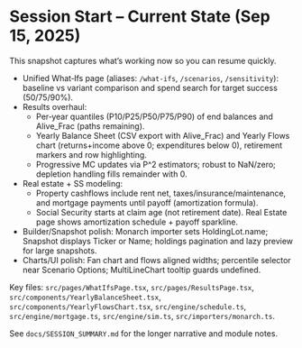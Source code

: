 # Session Start – Current State (Sep 15, 2025)

This snapshot captures what’s working now so you can resume quickly.

- Unified What‑Ifs page (aliases: `/what-ifs`, `/scenarios`, `/sensitivity`): baseline vs variant comparison and spend search for target success (50/75/90%).
- Results overhaul:
  - Per‑year quantiles (P10/P25/P50/P75/P90) of end balances and Alive_Frac (paths remaining).
  - Yearly Balance Sheet (CSV export with Alive_Frac) and Yearly Flows chart (returns+income above 0; expenditures below 0), retirement markers and row highlighting.
  - Progressive MC updates via P^2 estimators; robust to NaN/zero; depletion handling fills remainder with 0.
- Real estate + SS modeling:
  - Property cashflows include rent net, taxes/insurance/maintenance, and mortgage payments until payoff (amortization formula).
  - Social Security starts at claim age (not retirement date). Real Estate page shows amortization schedule + payoff sparkline.
- Builder/Snapshot polish: Monarch importer sets HoldingLot.name; Snapshot displays Ticker or Name; holdings pagination and lazy preview for large snapshots.
- Charts/UI polish: Fan chart and flows aligned widths; percentile selector near Scenario Options; MultiLineChart tooltip guards undefined.

Key files: `src/pages/WhatIfsPage.tsx`, `src/pages/ResultsPage.tsx`, `src/components/YearlyBalanceSheet.tsx`, `src/components/YearlyFlowsChart.tsx`, `src/engine/schedule.ts`, `src/engine/mortgage.ts`, `src/engine/sim.ts`, `src/importers/monarch.ts`.

See `docs/SESSION_SUMMARY.md` for the longer narrative and module notes.
